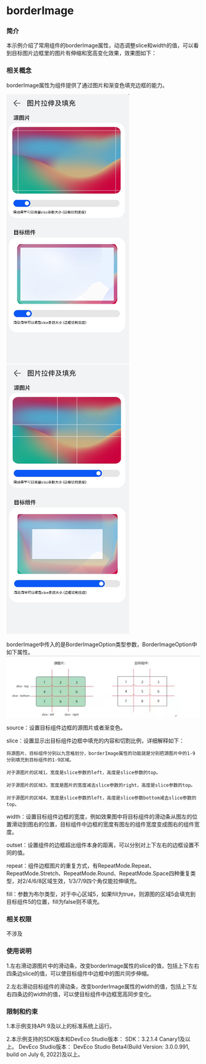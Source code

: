 # borderImage
### 简介
本示例介绍了常用组件的borderImage属性，动态调整slice和width的值，可以看到目标图片边框里的图片有伸缩和宽高变化效果，效果图如下：

### 相关概念
borderImage属性为组件提供了通过图片和渐变色填充边框的能力。  

![](screenshots/default_border_image.png)![](screenshots/border_image_change.png)  

borderImage中传入的是BorderImageOption类型参数，BorderImageOption中如下属性。
![](screenshots/slice_sample_image.png)

source：设置目标组件边框的源图片或者渐变色。

slice：设置显示出目标组件边框中填充的内容和切割比例，详细解释如下：

    将源图片、目标组件分别以九宫格划分，borderImage属性的功能就是分别把源图片中的1-9分别填充到目标组件的1-9区域。
    
    对于源图片的区域1，宽度是slice参数的left，高度是slice参数的top。
    
    对于源图片的区域3，宽度是图片的宽度减去slice参数的right，高度是slice参数的top。
    
    对于源图片的区域4，宽度是slice参数的left，高度是slice参数bottom减去slice参数的top。

width：设置目标组件边框的宽度，例如效果图中将目标组件的滑动条从图左的位置滑动到图右的位置，目标组件中边框的宽度有图左的组件宽度变成图右的组件宽度。

outset：设置组件的边框超出组件本身的距离，可以分别对上下左右的边框设置不同的值。

repeat：组件边框图片的重复方式，有RepeatMode.Repeat、RepeatMode.Stretch、RepeatMode.Round、RepeatMode.Space四种重复类型，对2/4/6/8区域生效，1/3/7/9四个角仅能拉伸填充。

fill：参数为布尔类型，对于中心区域5，如果fill为true，则源图的区域5会填充到目标组件5的位置，fill为false则不填充。

### 相关权限
不涉及

### 使用说明

1.左右滑动源图片中的滑动条，改变borderImage属性的slice的值，包括上下左右四条边slice的值，可以使目标组件中边框中的图片同步伸缩。

2.左右滑动目标组件的滑动条，改变borderImage属性的width的值，包括上下左右四条边的width的值，可以使目标组件中边框宽高同步变化。

### 限制和约束

1.本示例支持API 9及以上的标准系统上运行。

2.本示例支持的SDK版本和DevEco Studio版本：
SDK：3.2.1.4 Canary1及以上。
DevEco Studio版本： DevEco Studio Beta4(Build Version: 3.0.0.991, build on July 6, 2022)及以上。